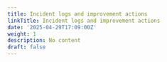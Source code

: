 ```yaml
---
title: Incident logs and improvement actions
linkTitle: Incident logs and improvement actions
date: '2025-04-29T17:09:00Z'
weight: 1
description: No content
draft: false
---
```



